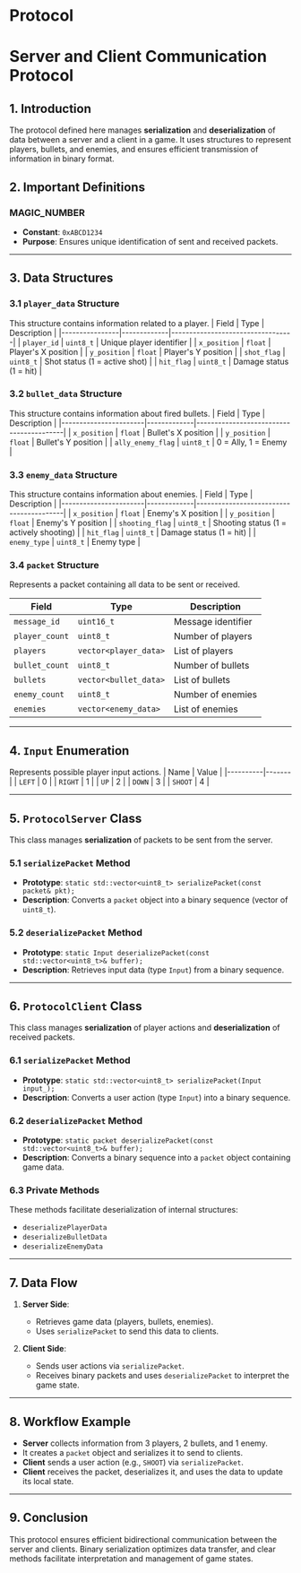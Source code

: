 # Protocol

# Server and Client Communication Protocol

## 1. Introduction
The protocol defined here manages **serialization** and **deserialization** of data between a server and a client in a game. It uses structures to represent players, bullets, and enemies, and ensures efficient transmission of information in binary format.

## 2. Important Definitions

### MAGIC_NUMBER
- **Constant**: `0xABCD1234`
- **Purpose**: Ensures unique identification of sent and received packets.

---

## 3. Data Structures

### 3.1 `player_data` Structure
This structure contains information related to a player.
| Field          | Type        | Description                      |
|----------------|-------------|----------------------------------|
| `player_id`    | `uint8_t`   | Unique player identifier         |
| `x_position`   | `float`     | Player's X position              |
| `y_position`   | `float`     | Player's Y position              |
| `shot_flag`    | `uint8_t`   | Shot status (1 = active shot)    |
| `hit_flag`     | `uint8_t`   | Damage status (1 = hit)          |

### 3.2 `bullet_data` Structure
This structure contains information about fired bullets.
| Field                | Type        | Description                             |
|-----------------------|-------------|-----------------------------------------|
| `x_position`          | `float`     | Bullet's X position                     |
| `y_position`          | `float`     | Bullet's Y position                     |
| `ally_enemy_flag`     | `uint8_t`   | 0 = Ally, 1 = Enemy                     |

### 3.3 `enemy_data` Structure
This structure contains information about enemies.
| Field                | Type        | Description                             |
|-----------------------|-------------|-----------------------------------------|
| `x_position`          | `float`     | Enemy's X position                      |
| `y_position`          | `float`     | Enemy's Y position                      |
| `shooting_flag`       | `uint8_t`   | Shooting status (1 = actively shooting) |
| `hit_flag`            | `uint8_t`   | Damage status (1 = hit)                 |
| `enemy_type`          | `uint8_t`   | Enemy type                              |

### 3.4 `packet` Structure
Represents a packet containing all data to be sent or received.

| Field                | Type                   | Description                             |
|-----------------------|------------------------|-----------------------------------------|
| `message_id`          | `uint16_t`             | Message identifier                      |
| `player_count`        | `uint8_t`              | Number of players                       |
| `players`             | `vector<player_data>`  | List of players                         |
| `bullet_count`        | `uint8_t`              | Number of bullets                       |
| `bullets`             | `vector<bullet_data>`  | List of bullets                         |
| `enemy_count`         | `uint8_t`              | Number of enemies                       |
| `enemies`             | `vector<enemy_data>`   | List of enemies                         |

---

## 4. `Input` Enumeration
Represents possible player input actions.
| Name     | Value |
|----------|-------|
| `LEFT`   | 0     |
| `RIGHT`  | 1     |
| `UP`     | 2     |
| `DOWN`   | 3     |
| `SHOOT`  | 4     |

---

## 5. `ProtocolServer` Class
This class manages **serialization** of packets to be sent from the server.

### 5.1 `serializePacket` Method
- **Prototype**: `static std::vector<uint8_t> serializePacket(const packet& pkt);`
- **Description**: Converts a `packet` object into a binary sequence (vector of `uint8_t`).

### 5.2 `deserializePacket` Method
- **Prototype**: `static Input deserializePacket(const std::vector<uint8_t>& buffer);`
- **Description**: Retrieves input data (type `Input`) from a binary sequence.

---

## 6. `ProtocolClient` Class
This class manages **serialization** of player actions and **deserialization** of received packets.

### 6.1 `serializePacket` Method
- **Prototype**: `static std::vector<uint8_t> serializePacket(Input input_);`
- **Description**: Converts a user action (type `Input`) into a binary sequence.

### 6.2 `deserializePacket` Method
- **Prototype**: `static packet deserializePacket(const std::vector<uint8_t>& buffer);`
- **Description**: Converts a binary sequence into a `packet` object containing game data.

### 6.3 Private Methods
These methods facilitate deserialization of internal structures:
- `deserializePlayerData`
- `deserializeBulletData`
- `deserializeEnemyData`

---

## 7. Data Flow
1. **Server Side**:
   - Retrieves game data (players, bullets, enemies).
   - Uses `serializePacket` to send this data to clients.

2. **Client Side**:
   - Sends user actions via `serializePacket`.
   - Receives binary packets and uses `deserializePacket` to interpret the game state.

---

## 8. Workflow Example
- **Server** collects information from 3 players, 2 bullets, and 1 enemy.
- It creates a `packet` object and serializes it to send to clients.
- **Client** sends a user action (e.g., `SHOOT`) via `serializePacket`.
- **Client** receives the packet, deserializes it, and uses the data to update its local state.

---

## 9. Conclusion
This protocol ensures efficient bidirectional communication between the server and clients. Binary serialization optimizes data transfer, and clear methods facilitate interpretation and management of game states.